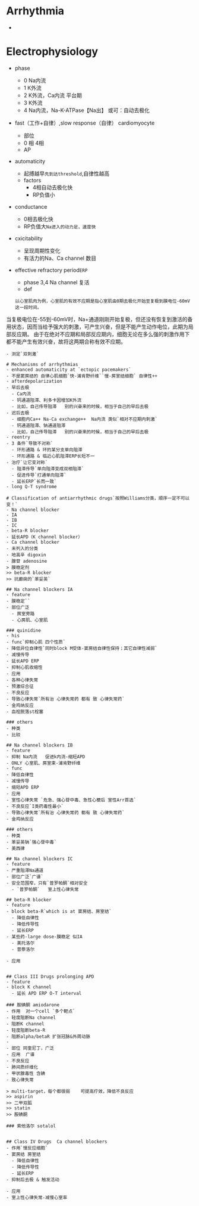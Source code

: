 # Arrhythmia
- 

# Electrophysiology
- phase 
  - 0 Na内流 
  - 1 K外流
  - 2 K外流，Ca内流 平台期
  - 3 K外流
  - 4 Na内流，Na-K-ATPase【Na出】 或可：自动去极化
  
- fast（工作+自律）,slow response（自律） cardiomyocyte
  - 部位
  - 0 相 4相
  - AP
  
- automaticity 
  - 起搏越早`先到达threshold`,自律性越高
  - factors
    - 4相自动去极化快
    - RP负值小
  
- conductance
  - 0相去极化快
  - RP负值大`Na进入的动力足，速度快`
  
- cxicitability
  - 呈现周期性变化
  - 有活力的Na、Ca channel 数目
  
- effective refractory period`ERP`
  - phase 3,4 Na channel 复活
  - def
  ```
  以心室肌肉为例，心室肌的有效不应期是指心室肌由0期去极化开始至复极到膜电位-60mV这一段时间。
当复极电位在-55到-60mV时，Na+通道刚刚开始复极，但还没有恢复到激活的备用状态，因而当给予强大的刺激，可产生兴奋，但是不能产生动作电位，此期为局部反应期。
由于在绝对不应期和局部反应期内，细胞无论在多么强的刺激作用下都不能产生有效兴奋，故将这两期合称有效不应期。
  ```
  - 测定`双刺激`
  
# Mechanisms of arrhythmias
- enhanced automaticity at `ectopic pacemakers`
  - 不是窦房结的 自律心肌细胞`快-浦肯野纤维``慢-房室结细胞` 自律性++
- afterdepolarization
  - 早后去极
    - Ca内流
    - 钙通道阻滞、利多卡因增加K外流
    - 比如，自己传导阻滞   别的兴奋来的时候，相当于自己的早后去极
  - 迟后去极
    - 细胞内Ca++ Na-Ca exchange++  Na内流 类似`相对不应期内刺激`
    - 钙通道阻滞、钠通道阻滞
    - 比如，自己传导阻滞   别的兴奋来的时候，相当于自己的早后去极
- reentry
  - 3 条件`导致不对称`
    - 环形通路 & 环的某分支单向阻滞
    - 环形通路 & 临近心肌阻滞ERP长短不一
  - 治疗`让它变对称`
    - 阻滞传导`单向阻滞变成双相阻滞`
    - 促进传导`打通单向阻滞`
    - 延长ERP`长而一致`
- long Q-T syndrome

# Classification of antiarrhythmic drugs`按照Williams分类，顺序一定不可以变！`
- Na channel blocker
  - IA
  - IB
  - IC
- beta-R blocker
- 延长APD（K channel blocker）
- Ca channel blocker
- 未列入的分类
  - 地高辛 digoxin
  - 腺苷 adenosine
> 膜稳定剂
>> beta-R blocker
>> 抗癫痫的`苯妥英`

## Na channel blockers IA
- feature
  - 膜稳定``
  - 部位广泛
    - 房室旁路
    - 心房肌、心室肌
  
### quinidine
- his
- func`抑制心肌 四个性质`
  - 降低异位自律性`同时block M受体-窦房结自律性保持；其它自律性减弱`
  - 减慢传导
  - 延长APD ERP
  - 抑制心肌收缩性
- 应用
  - 各种心律失常
  - 预激综合征
- 不良反应
  - 导致心律失常`所有治 心律失常药 都有 致 心律失常药`
  - 金鸡纳反应
  - 血栓脱落st栓塞
  
### others
- 种类
- 比较

## Na channel blockers IB
- feature
  - 抑制 Na内流   促进k内流-缩短APD
  - ONLY 心室肌、房室束-浦肯野纤维
- func
  - 降低自律性
  - 减慢传导
  - 缩短APD ERP
- 应用
  - 室性心律失常 `危急、强心苷中毒、急性心梗后 室性Arr首选` 
- 不良反应`I类药毒性最小`
  - 导致心律失常`所有治 心律失常药 都有 致 心律失常药`
  - 金鸡纳反应

### others
- 种类
  - 苯妥英钠`强心苷中毒` 
  - 美西律
  
## Na channel blockers IC
- feature
  - 严重阻滞Na通道
  - 部位广泛`广谱`
  - 安全范围窄，只有`普罗帕酮`相对安全
    - `普罗帕酮`   室上性心律失常 
  
## beta-R blocker
- feature
  - block beta-R`which is at 窦房结、房室结`
    - 降低自律性
    - 降低传导性
    - 延长ERP
  - 某些药-large dose-膜稳定 似IA
    - 美托洛尔
    - 普萘洛尔
    
- 应用
  
  
## Class III Drugs prolonging APD
- feature
  - block K channel
    - 延长 APD ERP O-T interval
  
### 胺碘酮 amiodarone
- 作用  对一个cell `多个靶点`
  - 轻度阻断Na channel
  - 阻断K channel
  - 轻度阻断beta-R
  - 阻断alpha/betaR 扩张冠脉&外周动脉
  - 
- 部位 同奎尼丁，广泛
- 应用  广谱
- 不良反应
  - 肺间质纤维化
  - 甲状腺毒性 含碘
  - 致心律失常

> multi-target，每个都很弱    可提高疗效，降低不良反应
>> aspirin
>> 二甲双胍
>> statin  
>> 胺碘酮  
  
### 索他洛尔 sotalol

  
## Class IV Drugs  Ca channel blockers
- 作用`慢反应细胞`
  - 窦房结 房室结
    - 降低自律性
    - 降低传导性
    - 延长ERP
  - 抑制后去极 & 触发活动
  
- 应用
  - 室上性心律失常-减慢心室率
  
  
  
  
  
  
  
